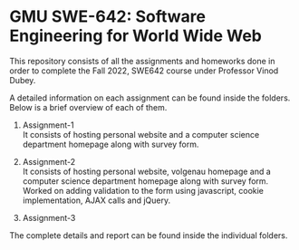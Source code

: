 # GMU SWE-642: Software Engineering for World Wide Web

This repository consists of all the assignments and homeworks done in order to complete the Fall 2022, SWE642 course under Professor Vinod Dubey.

A detailed information on each assignment can be found inside the folders. Below is a brief overview of each of them.

1. Assignment-1<br>
    It consists of hosting personal website and a computer science department homepage along with survey form.

2. Assignment-2<br>
    It consists of hosting personal website, volgenau homepage and a computer science department homepage along with survey form. Worked on adding validation to the form using javascript, cookie implementation, AJAX calls and jQuery.

3. Assignment-3<br>

The complete details and report can be found inside the individual folders.